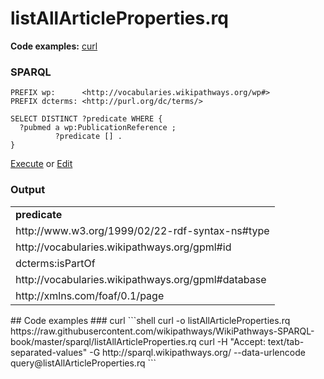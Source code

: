 # listAllArticleProperties.rq
**Code examples:** [curl](#curl)
### SPARQL
```sparql
PREFIX wp:      <http://vocabularies.wikipathways.org/wp#>
PREFIX dcterms: <http://purl.org/dc/terms/>

SELECT DISTINCT ?predicate WHERE {
  ?pubmed a wp:PublicationReference ;
          ?predicate [] .
}
```
[Execute](http://sparql.wikipathways.org/sparql?query=PREFIX+wp%3A++++++%3Chttp%3A%2F%2Fvocabularies.wikipathways.org%2Fwp%23%3E%0APREFIX+dcterms%3A+%3Chttp%3A%2F%2Fpurl.org%2Fdc%2Fterms%2F%3E%0A%0ASELECT+DISTINCT+%3Fpredicate+WHERE+%7B%0A++%3Fpubmed+a+wp%3APublicationReference+%3B%0A++++++++++%3Fpredicate+%5B%5D+.%0A%7D%0A) or [Edit](http://sparql.wikipathways.org/sparql?qtxt=PREFIX+wp%3A++++++%3Chttp%3A%2F%2Fvocabularies.wikipathways.org%2Fwp%23%3E%0APREFIX+dcterms%3A+%3Chttp%3A%2F%2Fpurl.org%2Fdc%2Fterms%2F%3E%0A%0ASELECT+DISTINCT+%3Fpredicate+WHERE+%7B%0A++%3Fpubmed+a+wp%3APublicationReference+%3B%0A++++++++++%3Fpredicate+%5B%5D+.%0A%7D%0A)


### Output
<table>
  <tr>
    <td><b>predicate</b></td>
  </tr>
  <tr>
    <td>http://www.w3.org/1999/02/22-rdf-syntax-ns#type</td>
  </tr>
  <tr>
    <td>http://vocabularies.wikipathways.org/gpml#id</td>
  </tr>
  <tr>
    <td>dcterms:isPartOf</td>
  </tr>
  <tr>
    <td>http://vocabularies.wikipathways.org/gpml#database</td>
  </tr>
  <tr>
    <td>http://xmlns.com/foaf/0.1/page</td>
  </tr>
</table>
## Code examples
### curl
```shell
curl -o listAllArticleProperties.rq https://raw.githubusercontent.com/wikipathways/WikiPathways-SPARQL-book/master/sparql/listAllArticleProperties.rq
curl -H "Accept: text/tab-separated-values" -G http://sparql.wikipathways.org/ --data-urlencode query@listAllArticleProperties.rq
```
